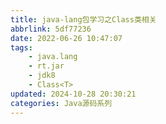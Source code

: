 ```yaml
---
title: java-lang包学习之Class类相关
abbrlink: 5df77236
date: 2022-06-26 10:47:07
tags:
    - java.lang
    - rt.jar
    - jdk8
    - Class<T>
updated: 2024-10-28 20:30:21categories: Java源码系列
---
```



